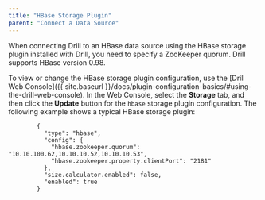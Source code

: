 ```yaml
---
title: "HBase Storage Plugin"
parent: "Connect a Data Source"
---
```

When connecting Drill to an HBase data source using the HBase storage plugin installed with Drill, you need to specify a ZooKeeper quorum. Drill supports HBase version 0.98.

To view or change the HBase storage plugin configuration, use the [Drill Web Console]({{ site.baseurl }}/docs/plugin-configuration-basics/#using-the-drill-web-console). In the Web Console, select the **Storage** tab, and then click the **Update** button for the `hbase` storage plugin configuration. The following example shows a typical HBase storage plugin:

            {
              "type": "hbase",
              "config": {
                "hbase.zookeeper.quorum": "10.10.100.62,10.10.10.52,10.10.10.53",
                "hbase.zookeeper.property.clientPort": "2181"
              },
              "size.calculator.enabled": false,
              "enabled": true
            }

